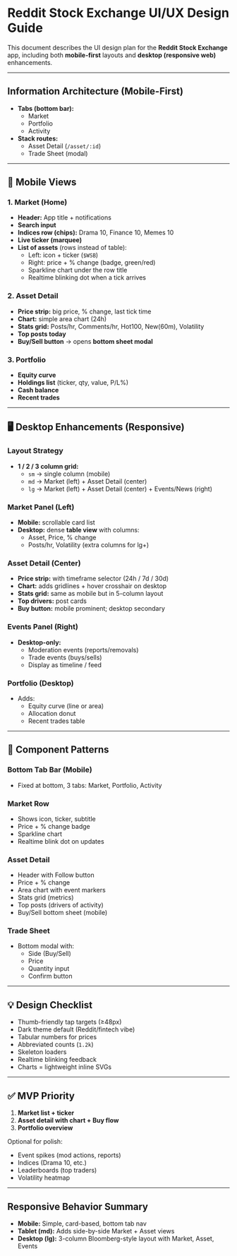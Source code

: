 # Reddit Stock Exchange UI/UX Design Guide

This document describes the UI design plan for the **Reddit Stock Exchange** app, including both **mobile-first** layouts and **desktop (responsive web)** enhancements.

---

## Information Architecture (Mobile-First)

- **Tabs (bottom bar):**
  - Market
  - Portfolio
  - Activity
- **Stack routes:**
  - Asset Detail (`/asset/:id`)
  - Trade Sheet (modal)

---

## 📱 Mobile Views

### 1. Market (Home)

- **Header:** App title + notifications
- **Search input**
- **Indices row (chips):** Drama 10, Finance 10, Memes 10
- **Live ticker (marquee)**
- **List of assets** (rows instead of table):
  - Left: icon + ticker (`$WSB`)
  - Right: price + % change (badge, green/red)
  - Sparkline chart under the row title
  - Realtime blinking dot when a tick arrives

### 2. Asset Detail

- **Price strip:** big price, % change, last tick time
- **Chart:** simple area chart (24h)
- **Stats grid:** Posts/hr, Comments/hr, Hot100, New(60m), Volatility
- **Top posts today**
- **Buy/Sell button** → opens **bottom sheet modal**

### 3. Portfolio

- **Equity curve**
- **Holdings list** (ticker, qty, value, P/L%)
- **Cash balance**
- **Recent trades**

---

## 🖥️ Desktop Enhancements (Responsive)

### Layout Strategy

- **1 / 2 / 3 column grid:**
  - `sm` → single column (mobile)
  - `md` → Market (left) + Asset Detail (center)
  - `lg` → Market (left) + Asset Detail (center) + Events/News (right)

### Market Panel (Left)

- **Mobile:** scrollable card list
- **Desktop:** dense **table view** with columns:
  - Asset, Price, % change
  - Posts/hr, Volatility (extra columns for lg+)

### Asset Detail (Center)

- **Price strip:** with timeframe selector (24h / 7d / 30d)
- **Chart:** adds gridlines + hover crosshair on desktop
- **Stats grid:** same as mobile but in 5-column layout
- **Top drivers:** post cards
- **Buy button:** mobile prominent; desktop secondary

### Events Panel (Right)

- **Desktop-only:**
  - Moderation events (reports/removals)
  - Trade events (buys/sells)
  - Display as timeline / feed

### Portfolio (Desktop)

- Adds:
  - Equity curve (line or area)
  - Allocation donut
  - Recent trades table

---

## 🎨 Component Patterns

### Bottom Tab Bar (Mobile)

- Fixed at bottom, 3 tabs: Market, Portfolio, Activity

### Market Row

- Shows icon, ticker, subtitle
- Price + % change badge
- Sparkline chart
- Realtime blink dot on updates

### Asset Detail

- Header with Follow button
- Price + % change
- Area chart with event markers
- Stats grid (metrics)
- Top posts (drivers of activity)
- Buy/Sell bottom sheet (mobile)

### Trade Sheet

- Bottom modal with:
  - Side (Buy/Sell)
  - Price
  - Quantity input
  - Confirm button

---

## 💡 Design Checklist

- Thumb-friendly tap targets (≥48px)
- Dark theme default (Reddit/fintech vibe)
- Tabular numbers for prices
- Abbreviated counts (`1.2k`)
- Skeleton loaders
- Realtime blinking feedback
- Charts = lightweight inline SVGs

---

## ✅ MVP Priority

1. **Market list + ticker**
2. **Asset detail with chart + Buy flow**
3. **Portfolio overview**

Optional for polish:

- Event spikes (mod actions, reports)
- Indices (Drama 10, etc.)
- Leaderboards (top traders)
- Volatility heatmap

---

## Responsive Behavior Summary

- **Mobile:** Simple, card-based, bottom tab nav
- **Tablet (md):** Adds side-by-side Market + Asset views
- **Desktop (lg):** 3-column Bloomberg-style layout with Market, Asset, Events
